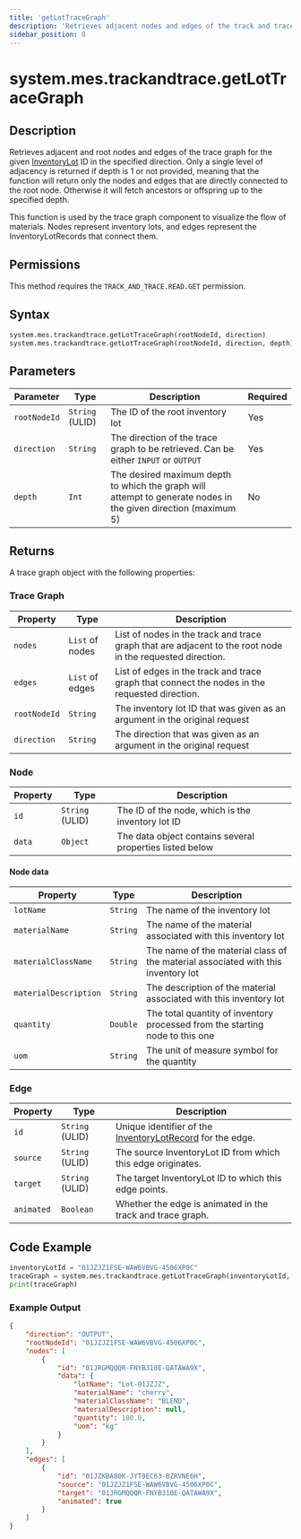 ```yaml
---
title: 'getLotTraceGraph'
description: 'Retrieves adjacent nodes and edges of the track and trace graph for the given inventory lot ID in the specified direction.'
sidebar_position: 0
---
```


# system.mes.trackandtrace.getLotTraceGraph

## Description

Retrieves adjacent and root nodes and edges of the trace graph for the given
[InventoryLot](../../data-model/inventory-model/inventory-lot.md) ID in the specified direction. Only a single level of
adjacency is returned if depth is 1 or not provided, meaning that the function will return only the nodes and edges that are directly connected to the
root node. Otherwise it will fetch ancestors or offspring up to the specified depth.

This function is used by the trace graph component to visualize the flow of materials. Nodes represent inventory lots,
and edges represent the InventoryLotRecords that connect them.

## Permissions

This method requires the `TRACK_AND_TRACE.READ.GET` permission.

## Syntax

```python
system.mes.trackandtrace.getLotTraceGraph(rootNodeId, direction)
system.mes.trackandtrace.getLotTraceGraph(rootNodeId, direction, depth) # Overload
```

## Parameters

| Parameter    | Type            | Description                                                                                                    | Required |
| ------------ | --------------- | -------------------------------------------------------------------------------------------------------------- | -------- |
| `rootNodeId` | `String` (ULID) | The ID of the root inventory lot                                                                               | Yes      |
| `direction`  | `String`        | The direction of the trace graph to be retrieved. Can be either `INPUT` or `OUTPUT`                            | Yes      |
| `depth `     | `Int`           | The desired maximum depth to which the graph will attempt to generate nodes in the given direction (maximum 5) | No       |

## Returns

A trace graph object with the following properties:

### Trace Graph

| Property     | Type            | Description                                                                                               |
| ------------ | --------------- | --------------------------------------------------------------------------------------------------------- |
| `nodes`      | `List` of nodes | List of nodes in the track and trace graph that are adjacent to the root node in the requested direction. |
| `edges`      | `List` of edges | List of edges in the track and trace graph that connect the nodes in the requested direction.             |
| `rootNodeId` | `String`        | The inventory lot ID that was given as an argument in the original request                                |
| `direction`  | `String`        | The direction that was given as an argument in the original request                                       |

### Node

| Property | Type            | Description                                              |
| -------- | --------------- | -------------------------------------------------------- |
| `id`     | `String` (ULID) | The ID of the node, which is the inventory lot ID        |
| `data`   | `Object`        | The data object contains several properties listed below |

#### Node data

| Property              | Type     | Description                                                                       |
| --------------------- | -------- | --------------------------------------------------------------------------------- |
| `lotName`             | `String` | The name of the inventory lot                                                     |
| `materialName`        | `String` | The name of the material associated with this inventory lot                       |
| `materialClassName`   | `String` | The name of the material class of the material associated with this inventory lot |
| `materialDescription` | `String` | The description of the material associated with this inventory lot                |
| `quantity`            | `Double` | The total quantity of inventory processed from the starting node to this one      |
| `uom`                 | `String` | The unit of measure symbol for the quantity                                       |

### Edge

| Property   | Type            | Description                                                                                                                     |
| ---------- | --------------- |---------------------------------------------------------------------------------------------------------------------------------|
| `id`       | `String` (ULID) | Unique identifier of the [InventoryLotRecord](../../data-model/inventory-operation-model/inventory-lot-record.md) for the edge. |
| `source`   | `String` (ULID) | The source InventoryLot ID from which this edge originates.                                                                     |
| `target`   | `String` (ULID) | The target InventoryLot ID to which this edge points.                                                                           |
| `animated` | `Boolean`       | Whether the edge is animated in the track and trace graph.                                                                      |

## Code Example

```python
inventoryLotId = "01JZJZ1FSE-WAW6VBVG-4506XP0C"
traceGraph = system.mes.trackandtrace.getLotTraceGraph(inventoryLotId, "OUTPUT")
print(traceGraph)
```

### Example Output

```json
{
	"direction": "OUTPUT",
	"rootNodeId": "01JZJZ1FSE-WAW6VBVG-4506XP0C",
	"nodes": [
		{
			"id": "01JRGMQQQR-FNYB310E-QATAWA9X",
			"data": {
				"lotName": "Lot-01JZJZ",
				"materialName": "cherry",
				"materialClassName": "BLEND",
				"materialDescription": null,
				"quantity": 100.0,
				"uom": "kg"
			}
		}
	],
	"edges": [
		{
			"id": "01JZKBA80K-JYT9EC63-BZRVNE6H",
			"source": "01JZJZ1FSE-WAW6VBVG-4506XP0C",
			"target": "01JRGMQQQR-FNYB310E-QATAWA9X",
			"animated": true
		}
	]
}
```
